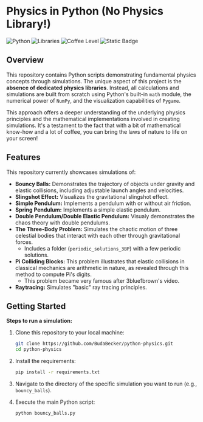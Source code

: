 # Physics in Python (No Physics Library!)

![Python](https://img.shields.io/badge/Python-3.x-blue.svg)
![Libraries](https://img.shields.io/badge/Libraries-Math%2C%20NumPy%2C%20Pygame-orange.svg)
![Coffee Level](https://img.shields.io/badge/Coffee-A%20Lot-brown.svg)
![Static Badge](https://img.shields.io/badge/Lines-1800%2B-darkgreen)

## Overview

This repository contains Python scripts demonstrating fundamental physics concepts through simulations. The unique aspect of this project is the **absence of dedicated physics libraries**. Instead, all calculations and simulations are built from scratch using Python's built-in `math` module, the numerical power of `NumPy`, and the visualization capabilities of `Pygame`.

This approach offers a deeper understanding of the underlying physics principles and the mathematical implementations involved in creating simulations. It's a testament to the fact that with a bit of mathematical know-how and a lot of coffee, you can bring the laws of nature to life on your screen!

## Features

This repository currently showcases simulations of:

* **Bouncy Balls:** Demonstrates the trajectory of objects under gravity and elastic collisions, including adjustable launch angles and velocities.
* **Slingshot Effect:** Visualizes the gravitational slingshot effect.
* **Simple Pendulum:** Implements a pendulum with or without air friction.
* **Spring Pendulum:** Implements a simple elastic pendulum.
* **Double Pendulum/Double Elastic Pendulum:** Visualy demonstrates the chaos theory with double pendulums.
* **The Three-Body Problem:** Simulates the chaotic motion of three celestial bodies that interact with each other through gravitational forces.
   * Includes a folder (`periodic_solutions_3BP`) with a few periodic solutions.
* **Pi Colliding Blocks:** This problem illustrates that elastic collisions in classical mechanics are arithmetic in nature, as revealed through this method to compute Pi's digits.
   * This problem became very famous after 3blue1brown's video.
* **Raytracing:** Simulates "basic" ray tracing principles.

## Getting Started

**Steps to run a simulation:**

1.  Clone this repository to your local machine:
    ```bash
    git clone https://github.com/BudaBecker/python-physics.git
    cd python-physics
    ```
2.  Install the requirements:
    ```bash
    pip install -r requirements.txt
    ```
2.  Navigate to the directory of the specific simulation you want to run (e.g., `bouncy_balls`).

3.  Execute the main Python script:
    ```bash
    python bouncy_balls.py
    ```
